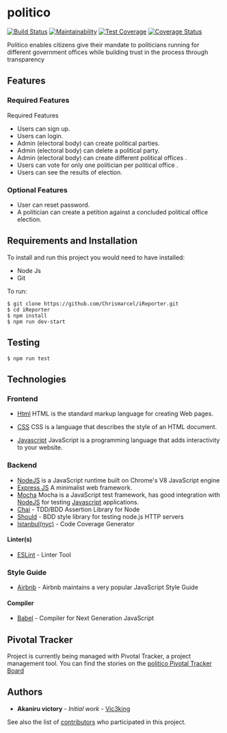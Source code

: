# politico

[![Build Status](https://travis-ci.org/vic3king/politico.svg?branch=development)](https://travis-ci.org/vic3king/politico)
[![Maintainability](https://api.codeclimate.com/v1/badges/0144fa068693f2942326/maintainability)](https://codeclimate.com/github/vic3king/politico/maintainability)
[![Test Coverage](https://api.codeclimate.com/v1/badges/0144fa068693f2942326/test_coverage)](https://codeclimate.com/github/vic3king/politico/test_coverage)
[![Coverage Status](https://coveralls.io/repos/github/vic3king/politico/badge.svg?branch=development)](https://coveralls.io/github/vic3king/politico?branch=development)

Politico enables citizens give their mandate to politicians running for different government offices while building trust in the process through transparency

## Features

### Required Features

Required Features
* Users can sign up.
* Users can login.
* Admin (electoral body) can create political parties.
* Admin (electoral body) can delete a political party.
* Admin (electoral body) can create different political offices .
* Users can vote for only one politician per political office .
* Users can see the results of election.

### Optional Features 
* User can reset password.
* A politician can create a petition against a concluded political office election.

## Requirements and Installation
To install and run this project you would need to have installed:
- Node Js
- Git

To run:
```
$ git clone https://github.com/Chrismarcel/iReporter.git
$ cd iReporter
$ npm install
$ npm run dev-start
```
## Testing
```
$ npm run test
```

## Technologies 

### Frontend
* [Html](https://www.w3schools.com/html/html_intro.asp) HTML is the standard markup language for creating Web pages.

* [CSS](https://www.w3schools.com/css/default.asp) CSS is a language that describes the style of an HTML document.

* [Javascript](https://www.javascript.com/) JavaScript is a programming language that adds interactivity to your website.

### Backend

* [NodeJS](http://nodejs.org/en) is a JavaScript runtime built on Chrome's V8 JavaScript engine
* [Express JS](http://express.com) A minimalist web framework.
* [Mocha](https://mochajs.org/) Mocha is a JavaScript test framework, has good integration with [NodeJS](nodejs.org/en) for testing [Javascript](javascript.com) applications.
* [Chai](http://chaijs.com/) - TDD/BDD Assertion Library for Node
* [Should](https://www.chaijs.com/guide/styles/#should) - BDD style
  library for testing node.js HTTP servers
* [Istanbul(nyc)](https://istanbul.js.org/) - Code Coverage Generator

#### Linter(s)

* [ESLint](https://eslint.org/) - Linter Tool

### Style Guide
* [Airbnb](https://github.com/airbnb/javascript) - Airbnb maintains a very popular JavaScript Style Guide

#### Compiler

* [Babel](https://eslint.org/) - Compiler for Next Generation JavaScript

## Pivotal Tracker

Project is currently being managed with Pivotal Tracker, a project management tool. You can find the stories on the [politico Pivotal Tracker Board](https://www.pivotaltracker.com/n/projects/2238799)

## Authors

* **Akaniru victory** - *Initial work* - [Vic3king](https://github.com/vic3king)

See also the list of [contributors](https://github.com/vic3king/politico/settings/collaboration) who participated in this project.

